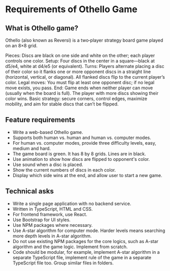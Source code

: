 # Requirements of Othello Game

## What is Othello game?

Othello (also known as Reversi) is a two‑player strategy board game played on an 8×8 grid.

Pieces: Discs are black on one side and white on the other; each player controls one color.
Setup: Four discs in the center in a square—black at d5/e4, white at d4/e5 (or equivalent).
Turns: Players alternate placing a disc of their color so it flanks one or more opponent discs in a straight line (horizontal, vertical, or diagonal). All flanked discs flip to the current player’s color.
Legal moves: You must flip at least one opponent disc; if no legal move exists, you pass.
End: Game ends when neither player can move (usually when the board is full). The player with more discs showing their color wins.
Basic strategy: secure corners, control edges, maximize mobility, and aim for stable discs that can’t be flipped.

## Feature requirements

* Write a web-based Othello game.
* Supports both human vs. human and human vs. computer modes.
* For human vs. computer modes, provide three difficulty levels, easy, medium and hard.
* The game board is green. It has 8 by 8 grids. Lines are in black.
* Use animation to show how discs are flipped to opponent's color.
* Use sound when a disc is placed.
* Show the current numbers of discs in each color.
* Display which side wins at the end, and allow user to start a new game.

## Technical asks

* Write a single page application with no backend service.
* Written in TypeScript, HTML and CSS.
* For frontend framework, use React.
* Use Bootstrap for UI styles.
* Use NPM packages where necessary.
* Use A-star algorithm for computer mode. Harder levels means searching more depth levels in A-star algorithm.
* Do not use existing NPM packages for the core logics, such as A-star algorithm and the game logic. Implement from scratch.
* Code should be modular, for example, implement A-star algorithm in a separate TypeScript file, implement rule of the game in a separate TypeScript file too. Group similar files in folders.
